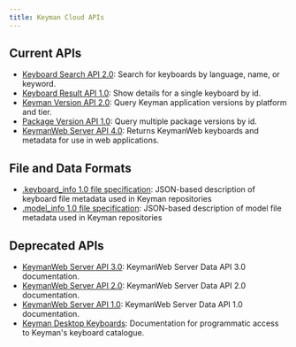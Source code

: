 ```yaml
---
title: Keyman Cloud APIs
---
```


## Current APIs

* [Keyboard Search API 2.0](search/2.0): Search for keyboards by language, name, or keyword.
* [Keyboard Result API 1.0](keyboard/1.0): Show details for a single keyboard by id.
* [Keyman Version API 2.0](version/2.0): Query Keyman application versions by platform and tier.
* [Package Version API 1.0](package-version/1.0): Query multiple package versions by id.
* [KeymanWeb Server API 4.0](4.0/): Returns KeymanWeb keyboards and metadata for use in web applications.

## File and Data Formats

* [.keyboard_info 1.0 file specification](keyboard_info/1.0): JSON-based description of
  keyboard file metadata used in Keyman repositories
* [.model_info 1.0 file specification](model_info/1.0): JSON-based description of model
  file metadata used in Keyman repositories

## Deprecated APIs

* [KeymanWeb Server API 3.0](3.0/): KeymanWeb Server Data API 3.0 documentation.
* [KeymanWeb Server API 2.0](2.0/): KeymanWeb Server Data API 2.0 documentation.
* [KeymanWeb Server API 1.0](1.0/webapi): KeymanWeb Server Data API 1.0 documentation.
* [Keyman Desktop Keyboards](https://blog.keyman.com/2012/06/programmatic-access-to-tavultesofts-keyboard-catalogue/):
  Documentation for programmatic access to Keyman's keyboard catalogue.
